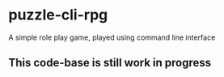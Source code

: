 # puzzle-cli-rpg
A simple role play game, played using command line interface

## This code-base is still work in progress

